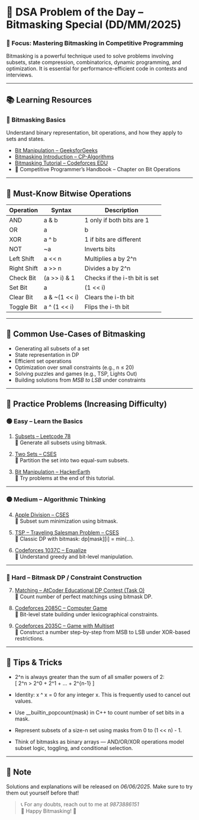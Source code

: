 # 🔐 DSA Problem of the Day – Bitmasking Special (DD/MM/2025)

### 🎯 Focus: Mastering Bitmasking in Competitive Programming

Bitmasking is a powerful technique used to solve problems involving subsets, state compression, combinatorics, dynamic programming, and optimization. It is essential for performance-efficient code in contests and interviews.

---

## 📚 Learning Resources

### 📌 Bitmasking Basics  
Understand binary representation, bit operations, and how they apply to sets and states.

- [Bit Manipulation – GeeksforGeeks](https://www.geeksforgeeks.org/bitwise-operators-in-c-cpp/)
- [Bitmasking Introduction – CP-Algorithms](https://cp-algorithms.com/algebra/bitwise-operations.html)
- [Bitmasking Tutorial – Codeforces EDU](https://codeforces.com/edu/course/2/lesson/2)
- 📘 Competitive Programmer’s Handbook – Chapter on Bit Operations

---

## 🧮 Must-Know Bitwise Operations

| Operation     | Syntax           | Description                        |
|--------------|------------------|------------------------------------|
| AND          | a & b          | 1 only if both bits are 1          |
| OR           | a | b          | 1 if either bit is 1               |
| XOR          | a ^ b          | 1 if bits are different            |
| NOT          | ~a             | Inverts bits                       |
| Left Shift   | a << n         | Multiplies a by 2^n            |
| Right Shift  | a >> n         | Divides a by 2^n               |
| Check Bit    | (a >> i) & 1   | Checks if the i-th bit is set     |
| Set Bit      | a | (1 << i)   | Sets the i-th bit                 |
| Clear Bit    | a & ~(1 << i)  | Clears the i-th bit               |
| Toggle Bit   | a ^ (1 << i)   | Flips the i-th bit                |

---

## 🧠 Common Use-Cases of Bitmasking

- Generating all subsets of a set  
- State representation in DP  
- Efficient set operations  
- Optimization over small constraints (e.g., n ≤ 20)  
- Solving puzzles and games (e.g., TSP, Lights Out)  
- Building solutions from *MSB to LSB* under constraints

---

## 🧩 Practice Problems (Increasing Difficulty)

### 🟢 Easy – Learn the Basics

1. [Subsets – Leetcode 78](https://leetcode.com/problems/subsets/)  
   📌 Generate all subsets using bitmask.

2. [Two Sets – CSES](https://cses.fi/problemset/task/1092/)  
   📌 Partition the set into two equal-sum subsets.

3. [Bit Manipulation – HackerEarth](https://www.hackerearth.com/practice/notes/bit-manipulation/)  
   📌 Try problems at the end of this tutorial.

---

### 🟡 Medium – Algorithmic Thinking

4. [Apple Division – CSES](https://cses.fi/problemset/task/1623/)  
   🧠 Subset sum minimization using bitmask.

5. [TSP – Traveling Salesman Problem – CSES](https://cses.fi/problemset/task/1690/)  
   🧠 Classic DP with bitmask: dp[mask][i] = min(...).

6. [Codeforces 1037C – Equalize](https://codeforces.com/problemset/problem/1037/C)  
   🧠 Understand greedy and bit-level manipulation.

---

### 🔴 Hard – Bitmask DP / Constraint Construction

7. [Matching – AtCoder Educational DP Contest (Task O)](https://atcoder.jp/contests/dp/tasks/dp_o)  
   📌 Count number of perfect matchings using bitmask DP.

8. [Codeforces 2085C – Computer Game](https://codeforces.com/problemset/problem/2085/C)  
   🧠 Bit-level state building under lexicographical constraints.

9. [Codeforces 2035C – Game with Multiset](https://codeforces.com/problemset/problem/2035/C)  
   🧠 Construct a number step-by-step from MSB to LSB under XOR-based restrictions.

---

## 🧰 Tips & Tricks

- 2^n is always greater than the sum of all smaller powers of 2:  
  \[
  2^n > 2^0 + 2^1 + ... + 2^{n-1}
  \]

- Identity: x ^ x = 0 for any integer x. This is frequently used to cancel out values.

- Use __builtin_popcount(mask) in C++ to count number of set bits in a mask.

- Represent subsets of a size-n set using masks from 0 to (1 << n) - 1.

- Think of bitmasks as binary arrays — AND/OR/XOR operations model subset logic, toggling, and conditional selection.

---

## 📢 Note

Solutions and explanations will be released on *06/06/2025*. Make sure to try them out yourself before that!

> 📞 For any doubts, reach out to me at *9873886151*  
> 🧠 Happy Bitmasking! 🚀
